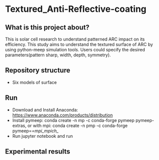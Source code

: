 # Textured_Anti-Reflective-coating

## What is this project about?
This is solar cell research to understand patterned ARC impact on its efficiency. This study aims to understand the textured surface of ARC by using python-meep simulation tools. Users could specify the desired parameters(pattern sharp, width, depth, symmetry).

## Repository structure
- Six models of surface

## Run
- Download and Install Anaconda: https://www.anaconda.com/products/distribution
- Install pymeep: conda create -n mp -c conda-forge pymeep pymeep-extras, or with mpi: conda create -n pmp -c conda-forge pymeep=*=mpi_mpich_*
- Run jupyter notebook and run

## Experimental results
